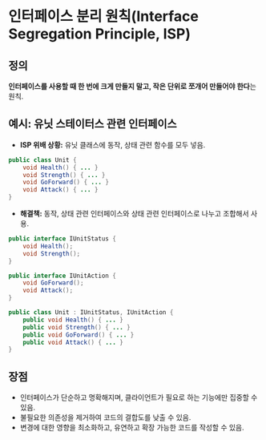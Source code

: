 # 인터페이스 분리 원칙(Interface Segregation Principle, ISP)

## 정의
**인터페이스를 사용할 때 한 번에 크게 만들지 말고, 작은 단위로 쪼개어 만들어야 한다**는 원칙. 

## 예시: 유닛 스테이터스 관련 인터페이스
- **ISP 위배 상황:** 유닛 클래스에 동작, 상태 관련 함수를 모두 넣음.
```java
public class Unit {
    void Health() { ... }
    void Strength() { ... }
    void GoForward() { ... }
    void Attack() { ... }
}
```
- **해결책:** 동작, 상태 관련 인터페이스와 상태 관련 인터페이스로 나누고 조합해서 사용.
```java
public interface IUnitStatus {
    void Health();
    void Strength();
}

public interface IUnitAction {
    void GoForward();
    void Attack();
}

public class Unit : IUnitStatus, IUnitAction {
    public void Health() { ... }
    public void Strength() { ... }
    public void GoForward() { ... }
    public void Attack() { ... }
}
```

## 장점
- 인터페이스가 단순하고 명확해지며, 클라이언트가 필요로 하는 기능에만 집중할 수 있음.
- 불필요한 의존성을 제거하여 코드의 결합도를 낮출 수 있음.
- 변경에 대한 영향을 최소화하고, 유연하고 확장 가능한 코드를 작성할 수 있음.